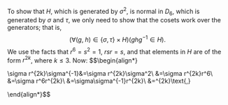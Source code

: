 
To show that $H$, which is generated by $\sigma^2$, is normal in $D_6$, which is generated by $\sigma$ and $\tau$, we only need to show that the cosets work over the generators; that is,
$$(\forall (g,\;h)\in\{\sigma,\tau\}\times H)(ghg^{-1}\in H)\text{.}$$
We use the facts that $r^6=s^2=1$, $rsr=s$, and that elements in $H$ are of the form $r^{2k}$, where $k\leq 3$. Now:
$$\begin{align*}

\sigma r^{2k}\sigma^{-1}&=\sigma r^{2k}\sigma^2\\
&=\sigma r^{2k}r^6\\
&=\sigma r^6r^{2k}\\
&=\sigma\sigma^{-1}r^{2k}\\
&=^{2k}\text{,}

\end{align*}$$

